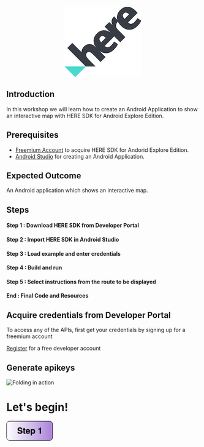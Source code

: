 <p align="center">
  <img src="https://github.com/vidhanbhonsle/Interactive-Map-Workshop/blob/master/img/HERE_Logo_2016_POS_sRGB200X183.jpg" />
</p>

## Introduction

In this workshop we will learn how to create an Android Application to show an interactive map with HERE SDK for Android Explore Edition.

## Prerequisites
- [Freemium Account](https://developer.here.com/events/community-sa) to acquire HERE SDK for Andorid Explore Edition. 
- [Android Studio](https://developer.android.com/studio) for creating an Android Application.

## Expected Outcome
An Android application which shows an interactive map.

## Steps
#### Step 1 : Download HERE SDK from Developer Portal
#### Step 2 : Import HERE SDK in Android Studio
#### Step 3 : Load example and enter credentials
#### Step 4 : Build and run
#### Step 5 : Select instructions from the route to be displayed
#### End    : Final Code and Resources

## Acquire credentials from Developer Portal 
To access any of the APIs, first get your credentials by signing up for a freemium account

[Register](https://developer.here.com/events/community-sa) for a free developer account</br>

## Generate apikeys

![Folding in action](https://github.com/vidhanbhonsle/Interactive-Map-Workshop/blob/master/img/RegistrationGif.gif)

# Let's begin!

[![Foo](https://github.com/vidhanbhonsle/Interactive-Map-Workshop/blob/master/img/s1.png)](https://github.com/vidhanbhonsle/Interactive-Map-Workshop/blob/master/Step1.md) 





